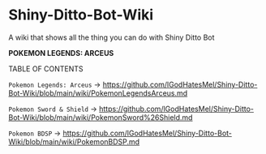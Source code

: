 # Shiny-Ditto-Bot-Wiki
A wiki that shows all the thing you can do with Shiny Ditto Bot

**POKEMON LEGENDS: ARCEUS**

TABLE OF CONTENTS

`Pokemon Legends: Arceus` -> https://github.com/lGodHatesMel/Shiny-Ditto-Bot-Wiki/blob/main/wiki/PokemonLegendsArceus.md

`Pokemon Sword & Shield` -> https://github.com/lGodHatesMel/Shiny-Ditto-Bot-Wiki/blob/main/wiki/PokemonSword%26Shield.md

`Pokemon BDSP` -> https://github.com/lGodHatesMel/Shiny-Ditto-Bot-Wiki/blob/main/wiki/PokemonBDSP.md
